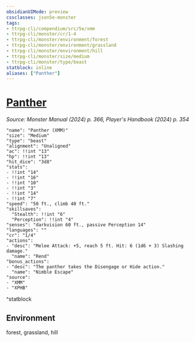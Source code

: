 ```yaml
---
obsidianUIMode: preview
cssclasses: json5e-monster
tags:
- ttrpg-cli/compendium/src/5e/xmm
- ttrpg-cli/monster/cr/1-4
- ttrpg-cli/monster/environment/forest
- ttrpg-cli/monster/environment/grassland
- ttrpg-cli/monster/environment/hill
- ttrpg-cli/monster/size/medium
- ttrpg-cli/monster/type/beast
statblock: inline
aliases: ["Panther"]
---
```

# [Panther](3-Compendium\bestiary\beast/panther-xmm.md)
*Source: Monster Manual (2024) p. 366, Player's Handbook (2024) p. 354*  

```statblock
"name": "Panther (XMM)"
"size": "Medium"
"type": "beast"
"alignment": "Unaligned"
"ac": !!int "13"
"hp": !!int "13"
"hit_dice": "3d8"
"stats":
- !!int "14"
- !!int "16"
- !!int "10"
- !!int "3"
- !!int "14"
- !!int "7"
"speed": "50 ft., climb 40 ft."
"skillsaves":
  "Stealth": !!int "6"
  "Perception": !!int "4"
"senses": "darkvision 60 ft., passive Perception 14"
"languages": ""
"cr": "1/4"
"actions":
- "desc": "Melee Attack: +5, reach 5 ft. Hit: 6 (1d6 + 3) Slashing damage."
  "name": "Rend"
"bonus_actions":
- "desc": "The panther takes the Disengage or Hide action."
  "name": "Nimble Escape"
"source":
- "XMM"
- "XPHB"
```
^statblock

## Environment

forest, grassland, hill